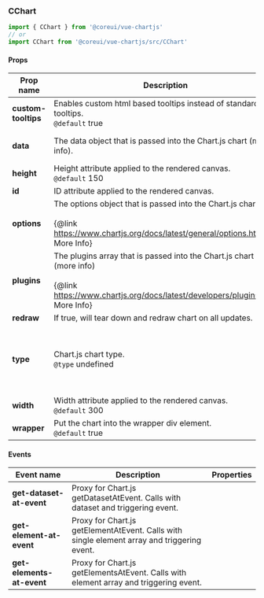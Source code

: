 ### CChart

```jsx
import { CChart } from '@coreui/vue-chartjs'
// or
import CChart from '@coreui/vue-chartjs/src/CChart'
```

#### Props

| Prop name           | Description                                                                                                                                               | Type                                                    | Values                                                                      | Default |
| ------------------- | --------------------------------------------------------------------------------------------------------------------------------------------------------- | ------------------------------------------------------- | --------------------------------------------------------------------------- | ------- |
| **custom-tooltips** | Enables custom html based tooltips instead of standard tooltips.<br/>`@default` true                                                                      | boolean                                                 | -                                                                           | true    |
| **data**            | The data object that is passed into the Chart.js chart (more info).                                                                                       | ChartData \| ((canvas: HTMLCanvasElement) => ChartData) | -                                                                           |         |
| **height**          | Height attribute applied to the rendered canvas.<br/>`@default` 150                                                                                       | number                                                  | -                                                                           | 150     |
| **id**              | ID attribute applied to the rendered canvas.                                                                                                              | string                                                  | -                                                                           | -       |
| **options**         | The options object that is passed into the Chart.js chart.<br><br>{@link https://www.chartjs.org/docs/latest/general/options.html More Info}              | ChartOptions                                            | -                                                                           | -       |
| **plugins**         | The plugins array that is passed into the Chart.js chart (more info)<br><br>{@link https://www.chartjs.org/docs/latest/developers/plugins.html More Info} | Plugin[]                                                | -                                                                           | -       |
| **redraw**          | If true, will tear down and redraw chart on all updates.                                                                                                  | boolean                                                 | -                                                                           |         |
| **type**            | Chart.js chart type.<br/>`@type` undefined                                                                                                                | ChartType                                               | `line`, `bar`, `radar`, `doughnut`, `polarArea`, `bubble`, `pie`, `scatter` | 'bar'   |
| **width**           | Width attribute applied to the rendered canvas.<br/>`@default` 300                                                                                        | number                                                  | -                                                                           | 300     |
| **wrapper**         | Put the chart into the wrapper div element.<br/>`@default` true                                                                                           | boolean                                                 | -                                                                           | true    |

#### Events

| Event name                | Description                                                                                 | Properties |
| ------------------------- | ------------------------------------------------------------------------------------------- | ---------- |
| **get-dataset-at-event**  | Proxy for Chart.js getDatasetAtEvent. Calls with dataset and triggering event.              |
| **get-element-at-event**  | Proxy for Chart.js getElementAtEvent. Calls with single element array and triggering event. |
| **get-elements-at-event** | Proxy for Chart.js getElementsAtEvent. Calls with element array and triggering event.       |

